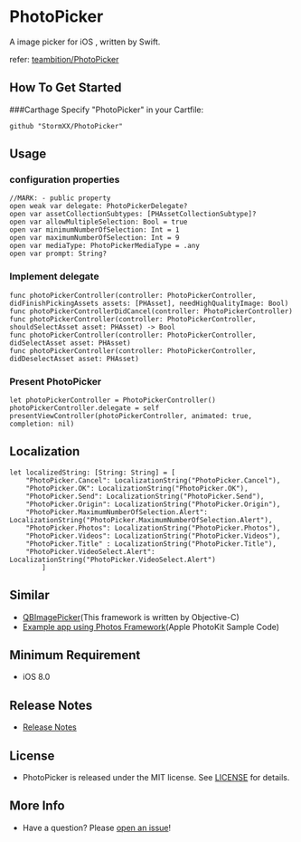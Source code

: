 # PhotoPicker
A image picker for iOS , written by Swift.

refer: [teambition/PhotoPicker](https://github.com/teambition/PhotoPicker)

## How To Get Started
###Carthage
Specify "PhotoPicker" in your Cartfile:

```
github "StormXX/PhotoPicker"
```

## Usage
### configuration  properties
```
//MARK: - public property
open weak var delegate: PhotoPickerDelegate?
open var assetCollectionSubtypes: [PHAssetCollectionSubtype]?
open var allowMultipleSelection: Bool = true
open var minimumNumberOfSelection: Int = 1
open var maximumNumberOfSelection: Int = 9
open var mediaType: PhotoPickerMediaType = .any
open var prompt: String?

```

###  Implement delegate
```
func photoPickerController(controller: PhotoPickerController, didFinishPickingAssets assets: [PHAsset], needHighQualityImage: Bool)
func photoPickerControllerDidCancel(controller: PhotoPickerController)
func photoPickerController(controller: PhotoPickerController, shouldSelectAsset asset: PHAsset) -> Bool
func photoPickerController(controller: PhotoPickerController, didSelectAsset asset: PHAsset)
func photoPickerController(controller: PhotoPickerController, didDeselectAsset asset: PHAsset)
```

### Present PhotoPicker
```
let photoPickerController = PhotoPickerController()
photoPickerController.delegate = self
presentViewController(photoPickerController, animated: true, completion: nil)
```

## Localization
```
let localizedString: [String: String] = [
    "PhotoPicker.Cancel": LocalizationString("PhotoPicker.Cancel"),
    "PhotoPicker.OK": LocalizationString("PhotoPicker.OK"),
    "PhotoPicker.Send": LocalizationString("PhotoPicker.Send"),
    "PhotoPicker.Origin": LocalizationString("PhotoPicker.Origin"),
    "PhotoPicker.MaximumNumberOfSelection.Alert": LocalizationString("PhotoPicker.MaximumNumberOfSelection.Alert"),
    "PhotoPicker.Photos": LocalizationString("PhotoPicker.Photos"),
    "PhotoPicker.Videos": LocalizationString("PhotoPicker.Videos"),
    "PhotoPicker.Title" : LocalizationString("PhotoPicker.Title"),
    "PhotoPicker.VideoSelect.Alert": LocalizationString("PhotoPicker.VideoSelect.Alert")
        ]
```

## Similar
- [QBImagePicker](https://github.com/questbeat/QBImagePicker)(This framework is written by Objective-C)
- [Example app using Photos Framework](https://developer.apple.com/library/ios/samplecode/UsingPhotosFramework/Introduction/Intro.html)(Apple PhotoKit Sample Code)

## Minimum Requirement
- iOS 8.0

## Release Notes
- [Release Notes](https://github.com/StormXX/PhotoPicker/releases)

## License
- PhotoPicker is released under the MIT license. See [LICENSE](https://github.com/StormXX/PhotoPicker/blob/master/LICENSE) for details.

## More Info
- Have a question? Please [open an issue](https://github.com/StormXX/PhotoPicker/issues/new)!

